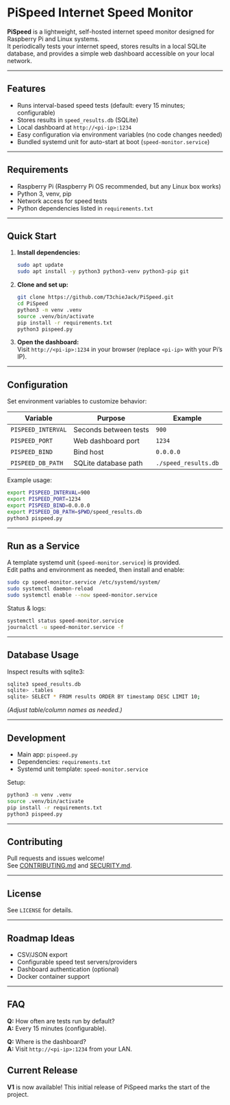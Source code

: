 # PiSpeed Internet Speed Monitor

**PiSpeed** is a lightweight, self-hosted internet speed monitor designed for Raspberry Pi and Linux systems.  
It periodically tests your internet speed, stores results in a local SQLite database, and provides a simple web dashboard accessible on your local network.

---

## Features

- Runs interval-based speed tests (default: every 15 minutes; configurable)
- Stores results in `speed_results.db` (SQLite)
- Local dashboard at `http://<pi-ip>:1234`
- Easy configuration via environment variables (no code changes needed)
- Bundled systemd unit for auto-start at boot (`speed-monitor.service`)

---

## Requirements

- Raspberry Pi (Raspberry Pi OS recommended, but any Linux box works)
- Python 3, venv, pip
- Network access for speed tests
- Python dependencies listed in `requirements.txt`

---

## Quick Start

1. **Install dependencies:**

    ```sh
    sudo apt update
    sudo apt install -y python3 python3-venv python3-pip git
    ```

2. **Clone and set up:**

    ```sh
    git clone https://github.com/T3chieJack/PiSpeed.git
    cd PiSpeed
    python3 -m venv .venv
    source .venv/bin/activate
    pip install -r requirements.txt
    python3 pispeed.py
    ```

3. **Open the dashboard:**  
   Visit `http://<pi-ip>:1234` in your browser (replace `<pi-ip>` with your Pi’s IP).

---

## Configuration

Set environment variables to customize behavior:

| Variable           | Purpose               | Example                   |
|--------------------|----------------------|---------------------------|
| `PISPEED_INTERVAL` | Seconds between tests | `900`                     |
| `PISPEED_PORT`     | Web dashboard port    | `1234`                    |
| `PISPEED_BIND`     | Bind host             | `0.0.0.0`                 |
| `PISPEED_DB_PATH`  | SQLite database path  | `./speed_results.db`      |

Example usage:

```sh
export PISPEED_INTERVAL=900
export PISPEED_PORT=1234
export PISPEED_BIND=0.0.0.0
export PISPEED_DB_PATH=$PWD/speed_results.db
python3 pispeed.py
```

---

## Run as a Service

A template systemd unit (`speed-monitor.service`) is provided.  
Edit paths and environment as needed, then install and enable:

```sh
sudo cp speed-monitor.service /etc/systemd/system/
sudo systemctl daemon-reload
sudo systemctl enable --now speed-monitor.service
```

Status & logs:

```sh
systemctl status speed-monitor.service
journalctl -u speed-monitor.service -f
```

---

## Database Usage

Inspect results with sqlite3:

```sh
sqlite3 speed_results.db
sqlite> .tables
sqlite> SELECT * FROM results ORDER BY timestamp DESC LIMIT 10;
```
*(Adjust table/column names as needed.)*

---

## Development

- Main app: `pispeed.py`
- Dependencies: `requirements.txt`
- Systemd unit template: `speed-monitor.service`

Setup:

```sh
python3 -m venv .venv
source .venv/bin/activate
pip install -r requirements.txt
python3 pispeed.py
```

---

## Contributing

Pull requests and issues welcome!  
See [CONTRIBUTING.md](CONTRIBUTING.md) and [SECURITY.md](SECURITY.md).

---

## License

See `LICENSE` for details.

---

## Roadmap Ideas

- CSV/JSON export
- Configurable speed test servers/providers
- Dashboard authentication (optional)
- Docker container support

---

## FAQ

**Q:** How often are tests run by default?  
**A:** Every 15 minutes (configurable).

**Q:** Where is the dashboard?  
**A:** Visit `http://<pi-ip>:1234` from your LAN.

## Current Release

**V1** is now available! This initial release of PiSpeed marks the start of the project.


